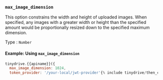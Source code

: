 ### `max_image_dimension`

This option constrains the width and height of uploaded images. When specified, any images with a greater width or height than the specified amount would be proportionally resized down to the specified maximum dimension.

Type
: `Number`

#### Example: Using `max_image_dimension`

```js
tinydrive.{{apiname}}({
  max_image_dimension: 1024,
  token_provider: '/your-local/jwt-provider'{% include tinydrive/then_code_chunk.md %}
```
